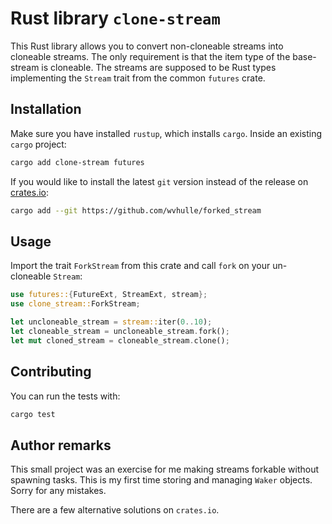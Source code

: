 # Rust library `clone-stream`

This Rust library allows you to convert non-cloneable streams into cloneable streams. The only requirement is that the item type of the base-stream is cloneable. The streams are supposed to be Rust types implementing the `Stream` trait from the common `futures` crate.

## Installation

Make sure you have installed `rustup`, which installs `cargo`. Inside an existing `cargo` project:

```bash
cargo add clone-stream futures
```

If you would like to install the latest `git` version instead of the release on [crates.io](crates.io):

```bash
cargo add --git https://github.com/wvhulle/forked_stream
```

## Usage

Import the trait `ForkStream` from this crate and call `fork` on your un-cloneable `Stream`:

```rust
use futures::{FutureExt, StreamExt, stream};
use clone_stream::ForkStream;

let uncloneable_stream = stream::iter(0..10);
let cloneable_stream = uncloneable_stream.fork();
let mut cloned_stream = cloneable_stream.clone();
```


## Contributing

You can run the tests with:

```bash
cargo test
```


## Author remarks

This small project was an exercise for me making streams forkable without spawning tasks. This is my first time storing and managing `Waker` objects. Sorry for any mistakes.

There are a few alternative solutions on `crates.io`.